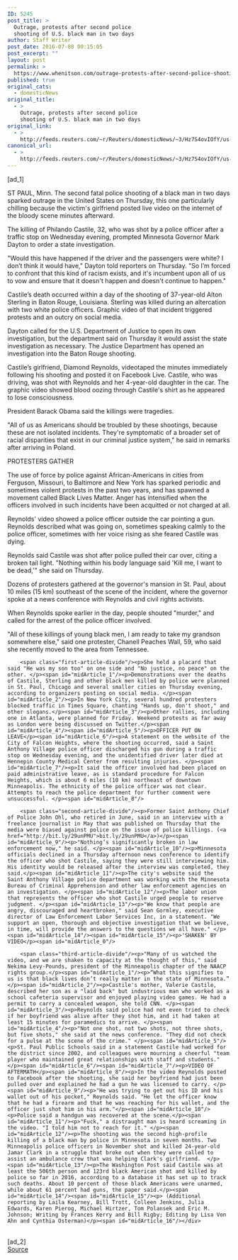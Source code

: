 ```yaml
---
ID: 5245
post_title: >
  Outrage, protests after second police
  shooting of U.S. black man in two days
author: Staff Writer
post_date: 2016-07-08 00:15:05
post_excerpt: ""
layout: post
permalink: >
  https://www.whenitson.com/outrage-protests-after-second-police-shooting-of-u-s-black-man-in-two-days/
published: true
original_cats:
  - domesticNews
original_title:
  - >
    Outrage, protests after second police
    shooting of U.S. black man in two days
original_link:
  - >
    http://feeds.reuters.com/~r/Reuters/domesticNews/~3/Hz7S4ovIOfY/us-minnesota-police-idUSKCN0ZN0MF
canonical_url:
  - >
    http://feeds.reuters.com/~r/Reuters/domesticNews/~3/Hz7S4ovIOfY/us-minnesota-police-idUSKCN0ZN0MF
---
```

 [ad_1]
<br><div id="articleText">
<span id="midArticle_start"/>

<span id="midArticle_0"/><span class="focusParagraph" readability="6"><p><span class="articleLocation">ST PAUL, Minn.</span> The second fatal police shooting of a black man in two days sparked outrage in the United States on Thursday, this one particularly chilling because the victim's girlfriend posted live video on the internet of the bloody scene minutes afterward. </p></span><span id="midArticle_1"/><p>The killing of Philando Castile, 32, who was shot by a police officer after a traffic stop on Wednesday evening, prompted Minnesota Governor Mark Dayton to order a state investigation. </p><span id="midArticle_2"/><p>"Would this have happened if the driver and the passengers were white? I don’t think it would have," Dayton told reporters on Thursday. "So I’m forced to confront that this kind of racism exists, and it's incumbent upon all of us to vow and ensure that it doesn't happen and doesn't continue to happen."</p><span id="midArticle_3"/><p>Castile’s death occurred within a day of the shooting of 37-year-old Alton Sterling in Baton Rouge, Louisiana. Sterling was killed during an altercation with two white police officers. Graphic video of that incident triggered protests and an outcry on social media.</p><span id="midArticle_4"/><p>Dayton called for the U.S. Department of Justice to open its own investigation, but the department said on Thursday it would assist the state investigation as necessary. The Justice Department has opened an investigation into the Baton Rouge shooting. </p><span id="midArticle_5"/><p>Castile’s girlfriend, Diamond Reynolds, videotaped the minutes immediately following his shooting and posted it on Facebook Live. Castile, who was driving, was shot with Reynolds and her 4-year-old daughter in the car. The graphic video showed blood oozing through Castile's shirt as he appeared to lose consciousness. </p><span id="midArticle_6"/><p>President Barack Obama said the killings were tragedies. </p><span id="midArticle_7"/><p>"All of us as Americans should be troubled by these shootings, because these are not isolated incidents. They're symptomatic of a broader set of racial disparities that exist in our criminal justice system," he said in remarks after arriving in Poland.</p><span id="midArticle_8"/><span id="midArticle_9"/><p>PROTESTERS GATHER    </p><span id="midArticle_10"/><p>The use of force by police against African-Americans in cities from Ferguson, Missouri, to Baltimore and New York has sparked periodic and sometimes violent protests in the past two years, and has spawned a movement called Black Lives Matter. Anger has intensified when the officers involved in such incidents have been acquitted or not charged at all.</p><span id="midArticle_11"/><p>Reynolds' video showed a police officer outside the car pointing a gun. Reynolds described what was going on, sometimes speaking calmly to the police officer, sometimes with her voice rising as she feared Castile was dying.</p><span id="midArticle_12"/><p>Reynolds said Castile was shot after police pulled their car over, citing a broken tail light. "Nothing within his body language said 'Kill me, I want to be dead,'" she said on Thursday.</p><span id="midArticle_13"/><p>Dozens of protesters gathered at the governor's mansion in St. Paul, about 10 miles (15 km) southeast of the scene of the incident, where the governor spoke at a news conference with Reynolds and civil rights activists.</p><span id="midArticle_14"/><p>When Reynolds spoke earlier in the day, people shouted "murder," and called for the arrest of the police officer involved.</p><span id="midArticle_15"/><p>"All of these killings of young black men, I am ready to take my grandson somewhere else," said one protester, Chanell Peaches Wall, 59, who said she recently moved to the area from Tennessee. </p><span id="midArticle_0"/>
        
        <span class="first-article-divide"/><p>She held a placard that said "He was my son too" on one side and "No justice, no peace" on the other. </p><span id="midArticle_1"/><p>Demonstrations over the deaths of Castile, Sterling and other black men killed by police were planned in St. Paul, Chicago and several smaller cities on Thursday evening, according to organizers posting on social media. </p><span id="midArticle_2"/><p>In New York City, several hundred protesters blocked traffic in Times Square, chanting "Hands up, don't shoot," and other slogans.</p><span id="midArticle_3"/><p>Other rallies, including one in Atlanta, were planned for Friday. Weekend protests as far away as London were being discussed on Twitter.</p><span id="midArticle_4"/><span id="midArticle_5"/><p>OFFICER PUT ON LEAVE</p><span id="midArticle_6"/><p>A statement on the website of the City of Falcon Heights, where the shooting occurred, said a Saint Anthony Village police officer discharged his gun during a traffic stop on Wednesday evening, and the unidentified driver later died at Hennepin County Medical Center from resulting injuries. </p><span id="midArticle_7"/><p>It said the officer involved had been placed on paid administrative leave, as is standard procedure for Falcon Heights, which is about 6 miles (10 km) northeast of downtown Minneapolis. The ethnicity of the police officer was not clear. Attempts to reach the police department for further comment were unsuccessful. </p><span id="midArticle_8"/>
        
        <span class="second-article-divide"/><p>Former Saint Anthony Chief of Police John Ohl, who retired in June, said in an interview with a freelance journalist in May that was published on Thursday that the media were biased against police on the issue of police killings. (<a href="http://bit.ly/29unPMU">bit.ly/29unPMU</a>)</p><span id="midArticle_9"/><p>"Nothing’s significantly broken in law enforcement now," he said. </p><span id="midArticle_10"/><p>Minnesota officials declined in a Thursday afternoon news conference to identify the officer who shot Castile, saying they were still interviewing him. His identity would be released after the interview was completed, they said.</p><span id="midArticle_11"/><p>The city's website said the Saint Anthony Village police department was working with the Minnesota Bureau of Criminal Apprehension and other law enforcement agencies on an investigation. </p><span id="midArticle_12"/><p>The labor union that represents the officer who shot Castile urged people to reserve judgment. </p><span id="midArticle_13"/><p>"We know that people are angry, discouraged and heartbroken," said Sean Gormley, executive director of Law Enforcement Labor Services Inc, in a statement. "We support an open, thorough and objective investigation that we believe, in time, will provide the answers to the questions we all have." </p><span id="midArticle_14"/><span id="midArticle_15"/><p>'SHAKEN' BY VIDEO</p><span id="midArticle_0"/>
        
        <span class="third-article-divide"/><p>"Many of us watched the video, and we are shaken to capacity at the thought of this," said Nekima Levy-Pounds, president of the Minneapolis chapter of the NAACP rights group.</p><span id="midArticle_1"/><p>“What this signifies to us is that black lives don’t really matter in the state of Minnesota.” </p><span id="midArticle_2"/><p>Castile's mother, Valerie Castile, described her son as a "laid back" but industrious man who worked as a school cafeteria supervisor and enjoyed playing video games. He had a permit to carry a concealed weapon, she told CNN. </p><span id="midArticle_3"/><p>Reynolds said police had not even tried to check if her boyfriend was alive after they shot him, and it had taken at least 15 minutes for paramedics to arrive. </p><span id="midArticle_4"/><p>"Not one shot, not two shots, not three shots, but five shots," she said at the news conference. "They did not check for a pulse at the scene of the crime." </p><span id="midArticle_5"/><p>St. Paul Public Schools said in a statement Castile had worked for the district since 2002, and colleagues were mourning a cheerful "team player who maintained great relationships with staff and students."</p><span id="midArticle_6"/><span id="midArticle_7"/><p>VIDEO OF AFTERMATH</p><span id="midArticle_8"/><p>In the video Reynolds posted to Facebook after the shooting, she said her boyfriend had just been pulled over and explained he had a gun he was licensed to carry. </p><span id="midArticle_9"/><p>"He was trying to get out his ID and his wallet out of his pocket," Reynolds said. "He let the officer know that he had a firearm and that he was reaching for his wallet, and the officer just shot him in his arm."</p><span id="midArticle_10"/><p>Police said a handgun was recovered at the scene.</p><span id="midArticle_11"/><p>"Fuck," a distraught man is heard screaming in the video. "I told him not to reach for it." </p><span id="midArticle_12"/><p>The shooting was the second high-profile killing of a black man by police in Minnesota in seven months. Two Minneapolis police officers in November shot and killed 24-year-old Jamar Clark in a struggle that broke out when they were called to assist an ambulance crew that was helping Clark's girlfriend.  </p><span id="midArticle_13"/><p>The Washington Post said Castile was at least the 506th person and 123rd black American shot and killed by police so far in 2016, according to a database it has set up to track such deaths. About 10 percent of those black Americans were unarmed, while about 61 percent had guns, the paper said.</p><span id="midArticle_14"/><span id="midArticle_15"/><p> (Additional reporting by Laila Kearney, Bill Trott, Colleen Jenkins, Julia Edwards, Karen Pierog, Michael Hirtzer, Tom Polansek and Eric M. Johnson; Writing by Frances Kerry and Bill Rigby; Editing by Lisa Von Ahn and Cynthia Osterman)</p><span id="midArticle_16"/></div>
<br>[ad_2]
<br><a href="http://feeds.reuters.com/~r/Reuters/domesticNews/~3/Hz7S4ovIOfY/us-minnesota-police-idUSKCN0ZN0MF">Source </a>